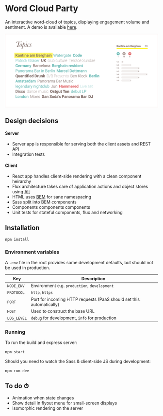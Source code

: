 # Word Cloud Party

An interactive word-cloud of topics, displaying engagement volume and sentiment. A demo is available [here](https://word-cloud-party.herokuapp.com).

![alt tag](https://raw.githubusercontent.com/stefanpearson/word-cloud-party/master/docs/demo.png)

## Design decisions

#### Server

* Server app is responsible for serving both the client assets and REST API
* Integration tests

#### Client

* React app handles client-side rendering with a clean component heirarchy
* Flux architecture takes care of application actions and object stores using [Alt](http://alt.js.org)
* HTML uses [BEM](https://en.bem.info/methodology/key-concepts/) for sane namespacing
* Sass split into BEM components
* Components components components
* Unit tests for stateful components, flux and networking

## Installation

```sh
npm install
```

### Environment variables

A `.env` file in the root provides some development defaults, but should not be used in production.

| Key         | Description                                                          |
|-------------|----------------------------------------------------------------------|
| `NODE_ENV`  | Environment e.g. `production`, `development`                         |
| `PROTOCOL`  | `http`, `https`                                                      |
| `PORT`      | Port for incoming HTTP requests (PaaS should set this automatically) |
| `HOST`      | Used to construct the base URL                                       |
| `LOG_LEVEL` | `debug` for development, `info` for production                       |

### Running

To run the build and express server:

```sh
npm start
```

Should you need to watch the Sass & client-side JS during development:

```sh
npm run dev
```

## To do ⏱

* Animation when state changes
* Show detail in flyout menu for small-screen displays
* Isomorphic rendering on the server

